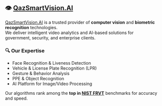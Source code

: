 ## 👁️ [QazSmartVision.AI](https://qazsmartvision.com)

[QazSmartVision.AI](https://qazsmartvision.com) is a trusted provider of **computer vision** and **biometric recognition** technologies.  
We deliver intelligent video analytics and AI-based solutions for government, security, and enterprise clients.

### 🔍 Our Expertise
- Face Recognition & Liveness Detection  
- Vehicle & License Plate Recognition (LPR)  
- Gesture & Behavior Analysis  
- PPE & Object Recognition  
- AI Platform for Image/Video Processing  

Our algorithms rank among the **top in [NIST FRVT](https://pages.nist.gov/frvt/html/frvt11.html)** benchmarks for accuracy and speed.

